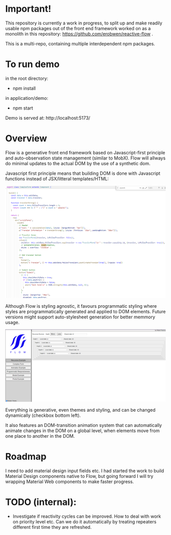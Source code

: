 
# Important!

This repository is currently a work in progress, to split up and make readily usable npm packages out of the front end framework worked on as a monolith in this repository: https://github.com/erobwen/reactive-flow . 

This is a multi-repo, containing multiple interdependent npm packages. 


# To run demo

in the root directory: 

* npm install

in application/demo: 

* npm start

Demo is served at: http://localhost:5173/


# Overview

Flow is a generative front end framework based on Javascript-first principle and auto-observation state management (similar to MobX). Flow will allways do minimal updates to the actual DOM by the use of a synthetic dom. 

Javascript first principle means that building DOM is done with Javascript functions instead of JSX/litteral templates/HTML:  

![Alt text](/documents/code.png?raw=true "Screenshot")

Although Flow is styling agnostic, it favours programmatic styling where styles are programmatically generated and applied to DOM elements. Future versions might support auto-stylesheet generation for better memmory usage. 

![Alt text](/documents/screenshot.png?raw=true "Screenshot")

Everything is generative, even themes and styling, and can be changed dynamically (checkbox bottom left).

It also features an DOM-transition animation system that can automatically animate changes in the DOM on a global level, when elements move from one place to another in the DOM. 


# Roadmap

I need to add material design input fields etc. I had started the work to build Material Design components native to Flow, but going forward I will try wrapping Material Web components to make faster progress.


# TODO (internal): 

* Investigate if reactivity cycles can be improved. How to deal with work on priority level etc. Can we do it automatically by treating repeaters different first time they are refreshed.  